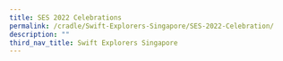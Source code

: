 ```yaml
---
title: SES 2022 Celebrations
permalink: /cradle/Swift-Explorers-Singapore/SES-2022-Celebration/
description: ""
third_nav_title: Swift Explorers Singapore
---
```

